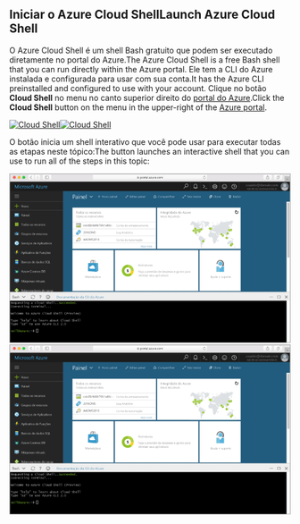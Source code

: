 
## <a name="launch-azure-cloud-shell"></a><span data-ttu-id="97cd4-101">Iniciar o Azure Cloud Shell</span><span class="sxs-lookup"><span data-stu-id="97cd4-101">Launch Azure Cloud Shell</span></span>

<span data-ttu-id="97cd4-102">O Azure Cloud Shell é um shell Bash gratuito que podem ser executado diretamente no portal do Azure.</span><span class="sxs-lookup"><span data-stu-id="97cd4-102">The Azure Cloud Shell is a free Bash shell that you can run directly within the Azure portal.</span></span> <span data-ttu-id="97cd4-103">Ele tem a CLI do Azure instalada e configurada para usar com sua conta.</span><span class="sxs-lookup"><span data-stu-id="97cd4-103">It has the Azure CLI preinstalled and configured to use with your account.</span></span> <span data-ttu-id="97cd4-104">Clique no botão **Cloud Shell** no menu no canto superior direito do [portal do Azure](https://portal.azure.com).</span><span class="sxs-lookup"><span data-stu-id="97cd4-104">Click the **Cloud Shell** button on the menu in the upper-right of the [Azure portal](https://portal.azure.com).</span></span>

<span data-ttu-id="97cd4-105">[![Cloud Shell](./media/cloud-shell-try-it/cloud-shell-menu.png)](https://portal.azure.com)</span><span class="sxs-lookup"><span data-stu-id="97cd4-105">[![Cloud Shell](./media/cloud-shell-try-it/cloud-shell-menu.png)](https://portal.azure.com)</span></span>

<span data-ttu-id="97cd4-106">O botão inicia um shell interativo que você pode usar para executar todas as etapas neste tópico:</span><span class="sxs-lookup"><span data-stu-id="97cd4-106">The button launches an interactive shell that you can use to run all of the steps in this topic:</span></span>

<span data-ttu-id="97cd4-107">[![Captura de tela mostrando a janela do Cloud Shell no portal](./media/cloud-shell-try-it/cloud-shell-safari.png)](https://portal.azure.com)</span><span class="sxs-lookup"><span data-stu-id="97cd4-107">[![Screenshot showing the Cloud Shell window in the portal](./media/cloud-shell-try-it/cloud-shell-safari.png)](https://portal.azure.com)</span></span>











